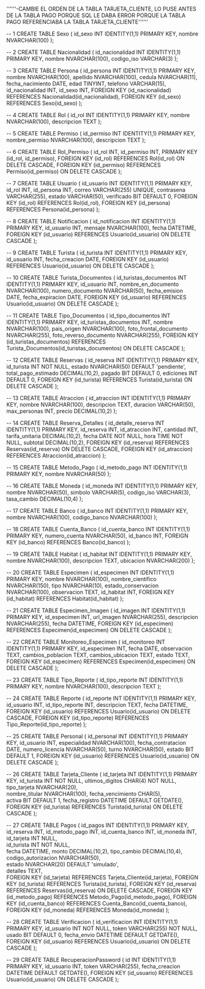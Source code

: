 ''''''-CAMBIE EL ORDEN DE LA TABLA TARJETA_CLIENTE, LO PUSE ANTES DE LA TABLA PAGO PORQUE SQL LE DABA ERROR PORQUE LA TABLA PAGO REFERENCIABA LA TABLA TARJETA_CLIENTE''''''

-- 1
CREATE TABLE Sexo (
    id_sexo INT IDENTITY(1,1) PRIMARY KEY,
    nombre NVARCHAR(100)
);

-- 2
CREATE TABLE Nacionalidad (
    id_nacionalidad INT IDENTITY(1,1) PRIMARY KEY,
    nombre NVARCHAR(100),
    codigo_iso VARCHAR(3)
);

-- 3
CREATE TABLE Persona (
    id_persona INT IDENTITY(1,1) PRIMARY KEY,
    nombre NVARCHAR(100),
    apellido NVARCHAR(100),
    cedula NVARCHAR(11),
    fecha_nacimiento DATE,
    edad TINYINT,
    telefono VARCHAR(15),
    id_nacionalidad INT,
    id_sexo INT,
    FOREIGN KEY (id_nacionalidad) REFERENCES Nacionalidad(id_nacionalidad),
    FOREIGN KEY (id_sexo) REFERENCES Sexo(id_sexo)
);

-- 4
CREATE TABLE Rol (
    id_rol INT IDENTITY(1,1) PRIMARY KEY,
    nombre NVARCHAR(100),
    descripcion TEXT
);

-- 5
CREATE TABLE Permiso (
    id_permiso INT IDENTITY(1,1) PRIMARY KEY,
    nombre_permiso NVARCHAR(100),
    descripcion TEXT
);

-- 6
CREATE TABLE Rol_Permiso (
    id_rol INT,
    id_permiso INT,
    PRIMARY KEY (id_rol, id_permiso),
    FOREIGN KEY (id_rol) REFERENCES Rol(id_rol) ON DELETE CASCADE,
    FOREIGN KEY (id_permiso) REFERENCES Permiso(id_permiso) ON DELETE CASCADE
);

-- 7
CREATE TABLE Usuario (
    id_usuario INT IDENTITY(1,1) PRIMARY KEY,
    id_rol INT,
    id_persona INT,
    correo VARCHAR(255) UNIQUE,
    contrasena VARCHAR(255),
    estado VARCHAR(50),
    verificado BIT DEFAULT 0,
    FOREIGN KEY (id_rol) REFERENCES Rol(id_rol),
    FOREIGN KEY (id_persona) REFERENCES Persona(id_persona)
);

-- 8
CREATE TABLE Notificacion (
    id_notificacion INT IDENTITY(1,1) PRIMARY KEY,
    id_usuario INT,
    mensaje NVARCHAR(100),
    fecha DATETIME,
    FOREIGN KEY (id_usuario) REFERENCES Usuario(id_usuario) ON DELETE CASCADE
);

-- 9
CREATE TABLE Turista (
    id_turista INT IDENTITY(1,1) PRIMARY KEY,
    id_usuario INT,
    fecha_creacion DATE,
    FOREIGN KEY (id_usuario) REFERENCES Usuario(id_usuario) ON DELETE CASCADE
);

-- 10
CREATE TABLE Turista_Documentos (
    id_turistas_documentos INT IDENTITY(1,1) PRIMARY KEY,
    id_usuario INT,
    nombre_en_documento NVARCHAR(100),
    numero_documento NVARCHAR(50),
    fecha_emision DATE,
    fecha_expiracion DATE,
    FOREIGN KEY (id_usuario) REFERENCES Usuario(id_usuario) ON DELETE CASCADE
);

-- 11
CREATE TABLE Tipo_Documentos (
    id_tipo_documentos INT IDENTITY(1,1) PRIMARY KEY,
    id_turistas_documentos INT,
    nombre NVARCHAR(100),
    pais_origen NVARCHAR(100),
    foto_frontal_documento NVARCHAR(255),
    foto_reverso_documento NVARCHAR(255),
    FOREIGN KEY (id_turistas_documentos) REFERENCES Turista_Documentos(id_turistas_documentos) ON DELETE CASCADE
);

-- 12
CREATE TABLE Reservas (
    id_reserva INT IDENTITY(1,1) PRIMARY KEY,
    id_turista INT NOT NULL,
    estado NVARCHAR(50) DEFAULT 'pendiente',
    total_pago_estimado DECIMAL(10,2),
    pagado BIT DEFAULT 0,
	ediciones INT DEFAULT 0,
    FOREIGN KEY (id_turista) REFERENCES Turista(id_turista) ON DELETE CASCADE
);

-- 13
CREATE TABLE Atraccion (
    id_atraccion INT IDENTITY(1,1) PRIMARY KEY,
    nombre NVARCHAR(100),
    descripcion TEXT,
    duracion VARCHAR(50),
    max_personas INT,
    precio DECIMAL(10,2)
);

-- 14
CREATE TABLE Reserva_Detalles (
    id_detalle_reserva INT IDENTITY(1,1) PRIMARY KEY,
    id_reserva INT,
    id_atraccion INT,
    cantidad INT,
    tarifa_unitaria DECIMAL(10,2),
    fecha DATE NOT NULL,
    hora TIME NOT NULL,
    subtotal DECIMAL(10,2),
    FOREIGN KEY (id_reserva) REFERENCES Reservas(id_reserva) ON DELETE CASCADE,
    FOREIGN KEY (id_atraccion) REFERENCES Atraccion(id_atraccion)
);

-- 15
CREATE TABLE Metodo_Pago (
    id_metodo_pago INT IDENTITY(1,1) PRIMARY KEY,
    nombre NVARCHAR(50)
);

-- 16
CREATE TABLE Moneda (
    id_moneda INT IDENTITY(1,1) PRIMARY KEY,
    nombre NVARCHAR(50),
    simbolo VARCHAR(5),
    codigo_iso VARCHAR(3),
    tasa_cambio DECIMAL(10,4)
);

-- 17
CREATE TABLE Banco (
    id_banco INT IDENTITY(1,1) PRIMARY KEY,
    nombre NVARCHAR(100),
    codigo_banco NVARCHAR(100)
);

-- 18
CREATE TABLE Cuenta_Banco (
    id_cuenta_banco INT IDENTITY(1,1) PRIMARY KEY,
    numero_cuenta NVARCHAR(50),
    id_banco INT,
    FOREIGN KEY (id_banco) REFERENCES Banco(id_banco)
);

-- 19
CREATE TABLE Habitat (
    id_habitat INT IDENTITY(1,1) PRIMARY KEY,
    nombre NVARCHAR(100),
    descripcion TEXT,
    ubicacion NVARCHAR(200)
);

-- 20
CREATE TABLE Especimen (
    id_especimen INT IDENTITY(1,1) PRIMARY KEY,
    nombre NVARCHAR(100),
    nombre_cientifico NVARCHAR(150),
    tipo NVARCHAR(10),
    estado_conservacion NVARCHAR(100),
    observacion TEXT,
    id_habitat INT,
    FOREIGN KEY (id_habitat) REFERENCES Habitat(id_habitat)
);

-- 21
CREATE TABLE Especimen_Imagen (
    id_imagen INT IDENTITY(1,1) PRIMARY KEY,
    id_especimen INT,
    url_imagen NVARCHAR(255),
    descripcion NVARCHAR(255),
    fecha DATETIME,
    FOREIGN KEY (id_especimen) REFERENCES Especimen(id_especimen) ON DELETE CASCADE
);

-- 22
CREATE TABLE Monitoreo_Especimen (
    id_monitoreo INT IDENTITY(1,1) PRIMARY KEY,
    id_especimen INT,
    fecha DATE,
    observacion TEXT,
    cambios_poblacion TEXT,
    cambios_ubicacion TEXT,
    estado TEXT,
    FOREIGN KEY (id_especimen) REFERENCES Especimen(id_especimen) ON DELETE CASCADE
);

-- 23
CREATE TABLE Tipo_Reporte (
    id_tipo_reporte INT IDENTITY(1,1) PRIMARY KEY,
    nombre NVARCHAR(100),
    descripcion TEXT
);

-- 24
CREATE TABLE Reporte (
    id_reporte INT IDENTITY(1,1) PRIMARY KEY,
    id_usuario INT,
    id_tipo_reporte INT,
    descripcion TEXT,
    fecha DATETIME,
    FOREIGN KEY (id_usuario) REFERENCES Usuario(id_usuario) ON DELETE CASCADE,
    FOREIGN KEY (id_tipo_reporte) REFERENCES Tipo_Reporte(id_tipo_reporte)
);

-- 25
CREATE TABLE Personal (
    id_personal INT IDENTITY(1,1) PRIMARY KEY,
    id_usuario INT,
    especialidad NVARCHAR(100),
    fecha_contratacion DATE,
    numero_licencia NVARCHAR(50),
    turno NVARCHAR(50),
    estado BIT DEFAULT 1,
    FOREIGN KEY (id_usuario) REFERENCES Usuario(id_usuario) ON DELETE CASCADE
);

-- 26
CREATE TABLE Tarjeta_Cliente (
    id_tarjeta INT IDENTITY(1,1) PRIMARY KEY,
    id_turista INT NOT NULL,
    ultimos_digitos CHAR(4) NOT NULL,
    tipo_tarjeta NVARCHAR(20),         
    nombre_titular NVARCHAR(100),
    fecha_vencimiento CHAR(5),        
    activa BIT DEFAULT 1,
    fecha_registro DATETIME DEFAULT GETDATE(),
    FOREIGN KEY (id_turista) REFERENCES Turista(id_turista) ON DELETE CASCADE
);


-- 27
CREATE TABLE Pagos (
    id_pagos INT IDENTITY(1,1) PRIMARY KEY,
    id_reserva INT,
    id_metodo_pago INT,
    id_cuenta_banco INT,
    id_moneda INT,
	id_tarjeta INT NULL,               
    id_turista INT NOT NULL,  
    fecha DATETIME,
    monto DECIMAL(10,2),
    tipo_cambio DECIMAL(10,4),         
    codigo_autorizacion NVARCHAR(50),  
    estado NVARCHAR(20) DEFAULT 'simulado',               
    detalles TEXT,                     
    FOREIGN KEY (id_tarjeta) REFERENCES Tarjeta_Cliente(id_tarjeta),
    FOREIGN KEY (id_turista) REFERENCES Turista(id_turista),
    FOREIGN KEY (id_reserva) REFERENCES Reservas(id_reserva) ON DELETE CASCADE,
    FOREIGN KEY (id_metodo_pago) REFERENCES Metodo_Pago(id_metodo_pago),
    FOREIGN KEY (id_cuenta_banco) REFERENCES Cuenta_Banco(id_cuenta_banco),
    FOREIGN KEY (id_moneda) REFERENCES Moneda(id_moneda)
);

-- 28
CREATE TABLE Verificacion (
    id_verificacion INT IDENTITY(1,1) PRIMARY KEY,
    id_usuario INT NOT NULL,
    token VARCHAR(255) NOT NULL,
    usado BIT DEFAULT 0,
    fecha_envio DATETIME DEFAULT GETDATE(),
    FOREIGN KEY (id_usuario) REFERENCES Usuario(id_usuario) ON DELETE CASCADE
);

-- 29
CREATE TABLE RecuperacionPassword (
    id INT IDENTITY(1,1) PRIMARY KEY,
    id_usuario INT,
    token VARCHAR(255),
    fecha_creacion DATETIME DEFAULT GETDATE(),
    FOREIGN KEY (id_usuario) REFERENCES Usuario(id_usuario) ON DELETE CASCADE
);


